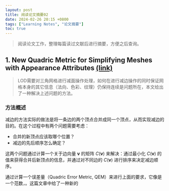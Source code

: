 ```yaml
---
layout: post
title: 阅读论文摘要02
date: 2024-02-26 20:15 +0800
tags: ["Learning Notes", "论文摘要"]
toc: true
---
```


> 阅读论文工作，整理每篇读过文献后进行摘要，方便之后查询。

## 1. New Quadric Metric for Simplifying Meshes with Appearance Attributes [(link)](https://hhoppe.com/newqem.pdf)

> LOD需要对三角网格进行减面操作处理，如何在进行减边操作的同时保证网格本身的其它信息（法向、色彩、纹理）仍保持连续是问题所在，本文给出了一种解决上述问题的方法。

### 方法概述

减边的方法实际的做法是将一条边的两个顶点合并成同一个顶点，从而实现减边的目的。在这个过程中有两个问题需要考虑：

- 合并的新顶点应该取哪个位置？
- 减边的先后顺序怎么确定？

这两个问题通过计算一个关于边向量 $\mathbf{v}$ 的矩阵 $C(\mathbf{v})$ 来解决：通过最小化 $C(\mathbf{v})$ 的值来获得合并后新顶点的信息，并通过对不同边的 $C(\mathbf{v})$ 进行排序来决定减边顺序。

通过计算一个误差量（Quadric Error Metric, QEM）来进行上面的要求，它像是一个范数，。这篇文章中给了一种新的
